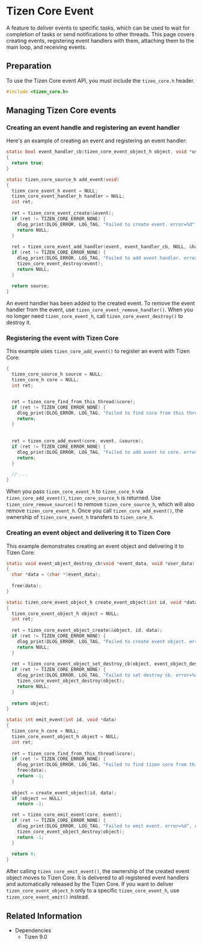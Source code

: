 # Tizen Core Event

A feature to deliver events to specific tasks, which can be used to wait for completion of tasks or send notifications to other threads. This page covers creating events, registering event handlers with them, attaching them to the main loop, and receiving events.

## Preparation
To use the Tizen Core event API, you must include the `tizen_core.h` header.
```c
#include <tizen_core.h>
```

## Managing Tizen Core events
### Creating an event handle and registering an event handler
Here's an example of creating an event and registering an event handler:
```c
static bool event_handler_cb(tizen_core_event_object_h object, void *user_data)
{
  return true;
}

static tizen_core_source_h add_event(void)
{
  tizen_core_event_h event = NULL;
  tizen_core_event_handler_h handler = NULL;
  int ret;
  
  ret = tizen_core_event_create(&event);
  if (ret != TIZEN_CORE_ERROR_NONE) {
    dlog_print(DLOG_ERROR, LOG_TAG, "Failed to create event. error=%d", ret);
	return NULL;
  }
  
  ret = tizen_core_event_add_handler(event, event_handler_cb, NULL, &handler);
  if (ret != TIZEN_CORE_ERROR_NONE) {
    dlog_print(DLOG_ERROR, LOG_TAG, "Failed to add event handler. error=%d", ret);
	tizen_core_event_destroy(event);
	return NULL;
  }
  
  return source;
}
```
An event handler has been added to the created event. To remove the event handler from the event, use `tizen_core_event_remove_handler()`.
When you no longer need `tizen_core_event_h`, call `tizen_core_event_destroy()` to destroy it.

### Registering the event with Tizen Core
This example uses `tizen_core_add_event()` to register an event with Tizen Core:
```c
{
  tizen_core_source_h source = NULL;
  tizen_core_h core = NULL;
  int ret;


  ret = tizen_core_find_from_this_thread(&core);
  if (ret != TIZEN_CORE_ERROR_NONE) {
    dlog_print(DLOG_ERROR, LOG_TAG, "Failed to find core from this thread. error=%d", ret);
	return;
  }
  
  
  ret = tizen_core_add_event(core, event, &source);
  if (ret != TIZEN_CORE_ERROR_NONE) {
	dlog_print(DLOG_ERROR, LOG_TAG, "Failed to add event to core. error=%d", ret);
	return;
  }

  // ...
}
```
When you pass `tizen_core_event_h` to `tizen_core_h` via `tizen_core_add_event()`, `tizen_core_source_h` is returned. Use `tizen_core_remove_source()` to remove `tizen_core_source_h`, which will also remove `tizen_core_event_h`.
Once you call `tizen_core_add_event()`, the ownership of `tizen_core_event_h` transfers to `tizen_core_h`.

### Creating an event object and delivering it to Tizen Core
This example demonstrates creating an event object and delivering it to Tizen Core:
```c
static void event_object_destroy_cb(void *event_data, void *user_data)
{
  char *data = (char *)event_data);
  
  free(data);
}

static tizen_core_event_object_h create_event_object(int id, void *data)
{
  tizen_core_event_object_h object = NULL;
  int ret;
  
  ret = tizen_core_event_object_create(&object, id, data);
  if (ret != TIZEN_CORE_ERROR_NONE) {
    dlog_print(DLOG_ERROR, LOG_TAG, "Failed to create event object. error=%d", ret);
	return NULL;
  }
  
  ret = tizen_core_event_object_set_destroy_cb(object, event_object_destroy_cb, NULL);
  if (ret != TIZEN_CORE_ERROR_NONE) {
    dlog_print(DLOG_ERROR, LOG_TAG, "Failed to set destroy cb. error=%d", ret);
	tizen_core_event_object_destroy(object);
	return NULL;
  }
  
  return object;
}

static int emit_event(int id, void *data)
{
  tizen_core_h core = NULL;
  tizen_core_event_object_h object = NULL;
  int ret;
  
  ret = tizen_core_find_from_this_thread(&core);
  if (ret != TIZEN_CORE_ERROR_NONE) {
    dlog_print(DLOG_ERROR, LOG_TAG, "Failed to find tizen core from this thread");
	free(data);
	return -1;
  }
  
  object = create_event_object(id, data);
  if (object == NULL)
    return -1;

  ret = tizen_core_emit_event(core, event);
  if (ret != TIZEN_CORE_ERROR_NONE) {
    dlog_print(DLOG_ERROR, LOG_TAG, "Failed to emit event. error=%d", ret);
	tizen_core_event_object_destroy(object);
	return -1;
  }
  
  return 0;
}
```
After calling `tizen_core_emit_event()`, the ownership of the created event object moves to Tizen Core. It is delivered to all registered event handlers and automatically released by the Tizen Core.
If you want to deliver `tizen_core_event_object_h` only to a specific `tizen_core_event_h`, use `tizen_core_event_emit()` instead.

## Related Information
- Dependencies
  - Tizen 9.0